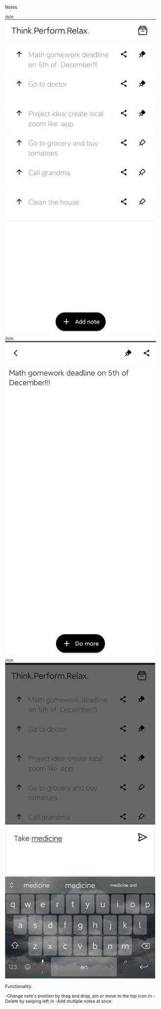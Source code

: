 Notes

/n/n
![home_screen](images/HomeScreen.jpg)
/n/n
![detail_screen](images/DetailScreen.jpg)
/n/n
![add_screen](images/AddScreen.jpg)

Functionality:

-Change note's position by drag and drop, pin or move to the top icon /n
-Delete by swiping left /n
-Add multiple notes at once 
